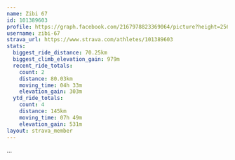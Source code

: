 ```yaml
---
name: Zibi 67
id: 101389603
profile: https://graph.facebook.com/2167978823369064/picture?height=256&width=256
username: zibi-67
strava_url: https://www.strava.com/athletes/101389603
stats:
  biggest_ride_distance: 70.25km
  biggest_climb_elevation_gain: 979m
  recent_ride_totals:
    count: 2
    distance: 80.03km
    moving_time: 04h 33m
    elevation_gain: 303m
  ytd_ride_totals:
    count: 4
    distance: 145km
    moving_time: 07h 49m
    elevation_gain: 531m
layout: strava_member
--- 
```

...
